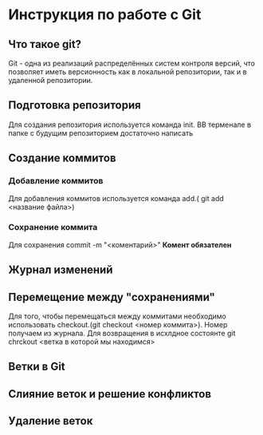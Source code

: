 # Инструкция по работе с Git

## Что такое git?
Git -  одна из реализаций распределённых систем контроля версий, что позволяет иметь версионность как в локальной репозитории, так и в удаленной репозитории.

## Подготовка репозитория
Для создания репозитория используется команда init. ВВ терменале в папке с будущим репозиторием достаточно написать 

## Создание коммитов

### Добавление коммитов
Для добавления коммитов используется команда add.( git add <название файла>)

###  Сохранение коммита 
Для сохранения commit -m "<коментарий>"
**Комент обязателен**

## Журнал изменений

## Перемещение между "сохранениями"
Для того, чтобы перемещаться между коммитами необходимо использовать checkout.(git checkout <номер коммита>). Номер получаем из журнала. Для возвращения в исхлдное состоянте git chrckout <ветка в которой мы находимся>

## Ветки в Git

## Слияние веток и решение конфликтов

## Удаление веток